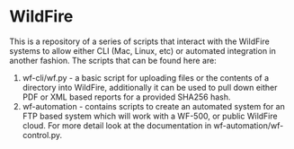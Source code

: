 # WildFire

This is a repository of a series of scripts that interact with the WildFire systems to allow either CLI (Mac, Linux, etc) or automated integration in another fashion.  The scripts that can be found here are:

1.  wf-cli/wf.py - a basic script for uploading files or the contents of a directory into WildFire, additionally it can be used to pull down either PDF or XML based reports for a provided SHA256 hash.
2.  wf-automation - contains scripts to create an automated system for an FTP based system which will work with a WF-500, or public WildFire cloud.  For more detail look at the documentation in wf-automation/wf-control.py.
